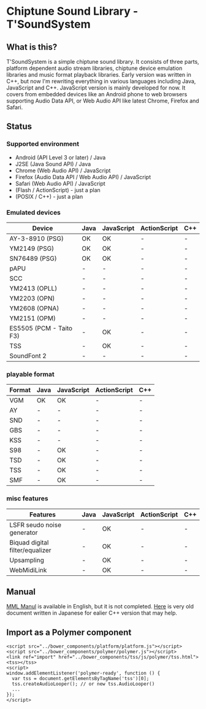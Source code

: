 Chiptune Sound Library - T'SoundSystem
======================================

What is this?
-------------

T'SoundSystem is a simple chiptune sound library.
It consists of three parts, platform dependent audio stream libraries,
chiptune device emulation libraries and music format playback libraries.
Early version was written in C++, but now I'm rewriting everything in various languages including Java,
JavaScript and C++. JavaScript version is mainly developed for now.
It covers from embedded devices like an Android phone to web browsers supporting Audio Data API,
or Web Audio API like latest Chrome, Firefox and Safari.

Status
------

### Supported environment
- Android (API Level 3 or later) / Java
- J2SE (Java Sound API) / Java
- Chrome (Web Audio API) / JavaScript
- Firefox (Audio Data API / Web Audio API) / JavaScript
- Safari (Web Audio API) / JavaScript
- (Flash / ActionScript) - just a plan
- (POSIX / C++) - just a plan

### Emulated devices

| Device                  | Java | JavaScript | ActionScript | C++ |
|-------------------------|------|------------|--------------|-----|
| AY-3-8910 (PSG)         |  OK  |     OK     |       -      |  -  |
| YM2149 (PSG)            |  OK  |     OK     |       -      |  -  |
| SN76489 (PSG)           |  OK  |     OK     |       -      |  -  |
| pAPU                    |   -  |      -     |       -      |  -  |
| SCC                     |   -  |      -     |       -      |  -  |
| YM2413 (OPLL)           |   -  |      -     |       -      |  -  |
| YM2203 (OPN)            |   -  |      -     |       -      |  -  |
| YM2608 (OPNA)           |   -  |      -     |       -      |  -  |
| YM2151 (OPM)            |   -  |      -     |       -      |  -  |
| ES5505 (PCM - Taito F3) |   -  |     OK     |       -      |  -  |
| TSS                     |   -  |     OK     |       -      |  -  |
| SoundFont 2             |   -  |      -     |       -      |  -  |

### playable format

| Format | Java | JavaScript | ActionScript | C++ |
|--------|------|------------|--------------|-----|
| VGM    |  OK  |     OK     |       -      |  -  |
| AY     |   -  |      -     |       -      |  -  |
| SND    |   -  |      -     |       -      |  -  |
| GBS    |   -  |      -     |       -      |  -  |
| KSS    |   -  |      -     |       -      |  -  |
| S98    |   -  |     OK     |       -      |  -  |
| TSD    |   -  |     OK     |       -      |  -  |
| TSS    |   -  |     OK     |       -      |  -  |
| SMF    |   -  |     OK     |       -      |  -  |

### misc features

| Features                        | Java | JavaScript | ActionScript | C++ |
|---------------------------------|------|------------|--------------|-----|
| LSFR seudo noise generator      |   -  |     OK     |       -      |  -  |
| Biquad digital filter/equalizer |   -  |     OK     |       -      |  -  |
| Upsampling                      |   -  |     OK     |       -      |  -  |
| WebMidiLink                     |   -  |     OK     |       -      |  -  |

Manual
------

[MML Manul](https://github.com/toyoshim/tss/wiki/MML-Manual) is available in English, but it is not completed.
[Here](http://www.toyoshima-house.net/tss/) is very old document written in Japanese for ealier C++ version that may help.

Import as a Polymer component
-----------------------------
```
<script src="../bower_components/platform/platform.js"></script>
<script src="../bower_components/polymer/polymer.js"></script>
<link ref="import" href="../bower_components/tss/js/polymer/tss.html">
<tss></tss>
<script>
window.addElementListener('polymer-ready', function () {
  var tss = document.getElementsByTagName('tss')[0];
  tss.createAudioLooper(); // or new tss.AudioLooper()
  ...
});
</script>
```
